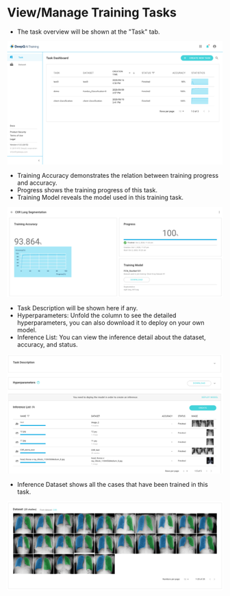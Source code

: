 # View/Manage Training Tasks

* The task overview will be shown at the "Task" tab. 

![](../.gitbook/assets/training-overview%20%281%29.png)

* Training Accuracy demonstrates the relation between training progress and accuracy. 
* Progress shows the training progress of this task. 
* Training Model reveals the model used in this training task. 

![](../.gitbook/assets/training-accuracy.png)

* Task Description will be shown here if any. 
* Hyperparameters: Unfold the column to see the detailed hyperparameters, you can also download it to deploy on your own model. 
* Inference List: You can view the inference detail about the dataset, accuracy, and status. 

![](../.gitbook/assets/taks-description.png)

* Inference Dataset shows all the cases that have been trained in this task. 

![](../.gitbook/assets/inference-dataset.png)

